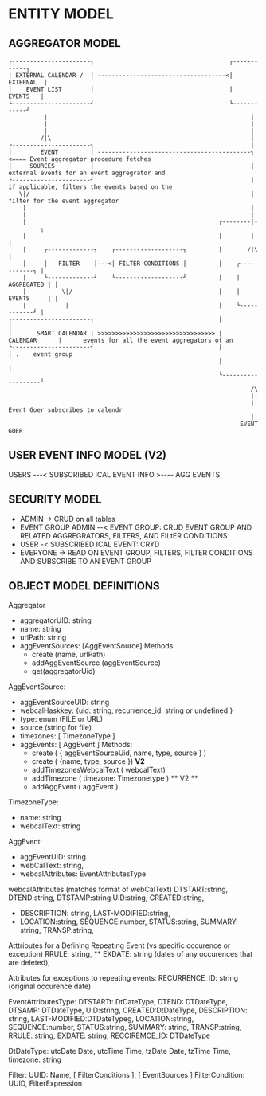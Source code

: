 # ENTITY MODEL

## AGGREGATOR MODEL

```
┌----------------------┐                                      ┌------------┐
│ EXTERNAL CALENDAR /  │ ------------------------------------<|  EXTERNAL  |
│    EVENT LIST        │                                      |   EVENTS   |
└----------------------┘                                      └------------┘
          |                                                         |
          |                                                         |
          |                                                         |
         /|\                                                        |
┌----------------------┐                                            |
|        EVENT         | -------------------------------------------┐   <==== Event aggregator procedure fetches
|     SOURCES          |                                            |         external events for an event aggregrator and
└----------------------┘                                            |         if applicable, filters the events based on the
   \|/                                                              |         filter for the event aggregator
    |                                                               |
    |                                                               |
    |                                                      ┌--------|----------┐
    |                                                      |        |          |
    |     ┌-------------┐    ┌-------------------┐         |       /|\         |
    |     |   FILTER    |---<| FILTER CONDITIONS |         |    ┌------------┐ |
    |     └-------------┘    └-------------------┘         |    | AGGREGATED | |
    |          \|/                                         |    | EVENTS     | |
    |           |                                          |    └------------┘ |
┌----------------------┐                                   |                   |
|       SMART CALENDAR | >>>>>>>>>>>>>>>>>>>>>>>>>>>>>>>>> |     CALENDAR      |      events for all the event aggregators of an
└----------------------┘                                   |                   | .    event group
                                                           |                   |
                                                           └-------------------┘
                                                                    /\
                                                                    ||
                                                                    || Event Goer subscribes to calendr
                                                                    ||
                                                                 EVENT GOER

```
## USER EVENT INFO MODEL (V2)

USERS ---< SUBSCRIBED ICAL EVENT INFO >---- AGG EVENTS

## SECURITY MODEL

- ADMIN -> CRUD on all tables
- EVENT GROUP ADMIN --< EVENT GROUP: CRUD EVENT GROUP AND RELATED AGGREGRATORS, FILTERS, AND FILtER CONDITIONS
- USER -< SUBSCRIBED ICAL EVENT: CRYD
- EVERYONE -> READ ON EVENT GROUP, FILTERS, FILTER CONDITIONS AND SUBSCRIBE TO AN EVENT GROUP

## OBJECT MODEL DEFINITIONS 

Aggregator

- aggregatorUID: string
- name: string
- urlPath: string
- aggEventSources: [AggEventSource]
Methods:
  - create (name, urlPath)
  - addAggEventSource (aggEventSource)
  - get(aggregatorUid)

AggEventSource:

- aggEventSourceUID: string
- webcalHaskkey: {uid: string, recurrence_id: string or  undefined }
- type: enum (FILE or URL)
- source (string for file)
- timezones: [ TimezoneType ]
- aggEvents: [ AggEvent ]
Methods:
  - create ( { aggEventSourceUid, name, type, source } )
  - create ( {name, type, source }) **V2**
  - addTimezonesWebcalText ( webcalText)
  - addTimezone ( timezone: Timezonetype ) ** V2 **
  - addAggEvent ( aggEvent )
  
TimezoneType:
- name: string
- webcalText: string

AggEvent:

- aggEventUID: string
- webCalText: string,
- webcalAttributes: EventAttributesType

webcalAttributes (matches format of webCalText)
     DTSTART:string,
     DTEND:string,
     DTSTAMP:string
     UID:string,
     CREATED:string,
   * DESCRIPTION: string,
     LAST-MODIFIED:string,
   * LOCATION:string, 
     SEQUENCE:number,
     STATUS:string,
     SUMMARY: string,
     TRANSP:string,

Atttributes for a Defining Repeating Event (vs specific occurence or exception)
      RRULE: string,
   ** EXDATE: string (dates of any occurences that are deleted),

Attributes for exceptions to repeating events:
      RECURRENCE_ID: string (original occurence date)


EventAttributesType:
   DTSTARTt: DtDateType,
   DTEND: DTDateType,
   DTSAMP: DTDateType,
   UID:string,
   CREATED:DtDateType,
   DESCRIPTION: string,
   LAST-MODIFIED:DTDateTypeg,
   LOCATION:string, 
   SEQUENCE:number,
   STATUS:string,
   SUMMARY: string,
   TRANSP:string,
   RRULE: string,
   EXDATE: string,
   RECCIREMCE_ID: DTDateType

DtDateType: 
   utcDate Date,
   utcTime Time,
   tzDate Date,
   tzTime Time,
   timezone: string



Filter: UUID: Name, [ FilterConditions ], [ EventSources ]
FilterCondition: UUID, FilterExpression